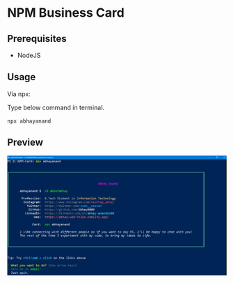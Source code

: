 # NPM Business Card

## Prerequisites

- NodeJS

## Usage

Via npx:

Type below command in terminal.
```
npx abhayanand
```

## Preview

![Preview Image](Screenshot.jpg)

